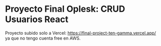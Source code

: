 # Proyecto Final Oplesk: CRUD Usuarios React

Proyecto subido solo a Vercel: https://final-project-ten-gamma.vercel.app/ ya que no tengo cuenta free en AWS.
